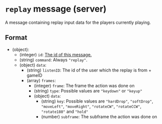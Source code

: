 # `replay` message (server)

A message containing replay input data for the players currently playing.

## Format

* (object):
    * (integer) `id`: [The id of this message.](../Ribbon.md#id-messages)
    * (string) `command`: Always `"replay"`.
    * (object) `data`: 
      * (string) `listenID`: The id of the user which the replay is from + gameID
      * (array) `frames`:
         * (integer) `frame`: The frame the action was done on
         * (string) `type`: Possible values are `"keydown"` or `"keyup"` 
         * (object) `data`: 
            * (string) `key`: Possible values are `"hardDrop"`, `"softDrop"`, `"moveLeft"`, `"moveRight"`, `"rotateCW"`, `"rotateCCW"`, `"rotate180"` and `"hold"`  
            * (number) `subframe`: The subframe the action was done on
